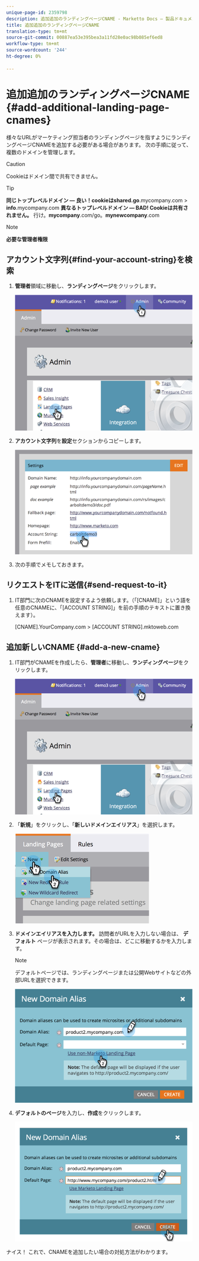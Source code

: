 ```yaml
---
unique-page-id: 2359798
description: 追加追加のランディングページCNAME - Marketto Docs — 製品ドキュメント
title: 追加追加のランディングページCNAME
translation-type: tm+mt
source-git-commit: 00887ea53e395bea3a11fd28e0ac98b085ef6ed8
workflow-type: tm+mt
source-wordcount: '244'
ht-degree: 0%

---
```



# 追加追加のランディングページCNAME {#add-additional-landing-page-cnames}

様々なURLがマーケティング担当者のランディングページを指すようにランディングページCNAMEを追加する必要がある場合があります。 次の手順に従って、複数のドメインを管理します。

>[!CAUTION]
>
>Cookieはドメイン間で共有できません。

>[!TIP]
>
>**同じトップレベルドメイン — 良い！cookieはshared.go**.mycompany.com > **info**.mycompany.com **異なるトップレベルドメイン — BAD! Cookieは共有されません。**
>行け。**mycompany**.com/go。**mynewcompany**.com

>[!NOTE]
>
>**必要な管理者権限**

## アカウント文字列{#find-your-account-string}を検索

1. **管理者**&#x200B;領域に移動し、**ランディングページ**&#x200B;をクリックします。

   ![](assets/image2014-9-16-15-3a19-3a54.png)

1. **アカウント文字列**&#x200B;を&#x200B;**設定**&#x200B;セクションからコピーします。

   ![](assets/image2014-9-16-15-3a20-3a2.png)

1. 次の手順でメモしておきます。

## リクエストをITに送信{#send-request-to-it}

1. IT部門に次のCNAMEを設定するよう依頼します。（「[CNAME]」という語を任意のCNAMEに、「[ACCOUNT STRING]」を前の手順のテキストに置き換えます）。

   [CNAME].YourCompany.com >  [ACCOUNT STRING].mktoweb.com

## 追加新しいCNAME {#add-a-new-cname}

1. IT部門がCNAMEを作成したら、**管理者**&#x200B;に移動し、**ランディングページ**&#x200B;をクリックします。

   ![](assets/image2014-9-16-15-3a20-3a20.png)

1. 「**新規**」をクリックし、「**新しいドメインエイリアス**」を選択します。

   ![](assets/image2014-9-16-15-3a20-3a28.png)

1. **ドメインエイリアスを入力します。** 訪問者がURLを入力しない場合は、 **デフォルト** ページが表示されます。その場合は、どこに移動するかを入力します。

   >[!NOTE]
   >
   >デフォルトページでは、ランディングページまたは公開Webサイトなどの外部URLを選択できます。

   ![](assets/image2014-9-16-15-3a20-3a36.png)

1. **デフォルトのページ**&#x200B;を入力し、**作成**&#x200B;をクリックします。

   ![](assets/image2014-9-16-15-3a20-3a43.png)

ナイス！ これで、CNAMEを追加したい場合の対処方法がわかります。
